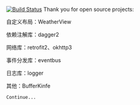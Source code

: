 [![Build Status](https://travis-ci.org/HawksJamesf/SimpleWeather.svg?branch=master)](https://travis-ci.org/HawksJamesf/SimpleWeather)
Thank you for open source projects:

自定义布局：WeatherView

依赖注解库：dagger2

网络库：retrofit2、okhttp3

事件分发库：eventbus

日志库：logger

其他：BufferKinfe


`Continue...`


